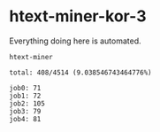 # htext-miner-kor-3

Everything doing here is automated.

```
htext-miner

total: 408/4514 (9.038546743464776%)

job0: 71
job1: 72
job2: 105
job3: 79
job4: 81
```